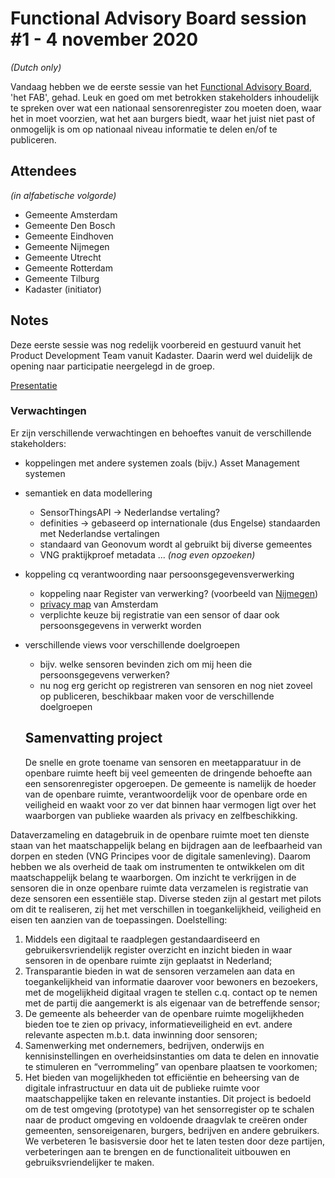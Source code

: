 # Functional Advisory Board session #1 - 4 november 2020

_(Dutch only)_

Vandaag hebben we de eerste sessie van het [Functional Advisory Board](../docs/FAB.md), 'het FAB', gehad. Leuk en goed om met betrokken stakeholders inhoudelijk te spreken over wat een nationaal sensorenregister zou moeten doen, waar het in moet voorzien, wat het aan burgers biedt, waar het juist niet past of onmogelijk is om op nationaal niveau informatie te delen en/of te publiceren.

## Attendees

_(in alfabetische volgorde)_

- Gemeente Amsterdam
- Gemeente Den Bosch
- Gemeente Eindhoven
- Gemeente Nijmegen
- Gemeente Utrecht
- Gemeente Rotterdam
- Gemeente Tilburg
- Kadaster (initiator)

## Notes

Deze eerste sessie was nog redelijk voorbereid en gestuurd vanuit het Product Development Team vanuit Kadaster. Daarin werd wel duidelijk de opening naar participatie neergelegd in de groep.

[Presentatie](attachments/2020-11-04-FAB-v3-modified.pdf)

### Verwachtingen

Er zijn verschillende verwachtingen en behoeftes vanuit de verschillende stakeholders:

- koppelingen met andere systemen zoals (bijv.) Asset Management systemen
- semantiek en data modellering
  - SensorThingsAPI -> Nederlandse vertaling?
  - definities -> gebaseerd op internationale (dus Engelse) standaarden met Nederlandse vertalingen
  - standaard van Geonovum wordt al gebruikt bij diverse gemeentes
  - VNG praktijkproef metadata ... _(nog even opzoeken)_
- koppeling cq verantwoording naar persoonsgegevensverwerking
  - koppeling naar Register van verwerking? (voorbeeld van [Nijmegen](https://www.nijmegen.nl/verwerkersnijmegen.php))
  - [privacy map](https://maps.amsterdam.nl/privacy/) van Amsterdam
  - verplichte keuze bij registratie van een sensor of daar ook persoonsgegevens in verwerkt worden
- verschillende views voor verschillende doelgroepen
  - bijv. welke sensoren bevinden zich om mij heen die persoonsgegevens verwerken?
  - nu nog erg gericht op registreren van sensoren en nog niet zoveel op publiceren, beschikbaar maken voor de verschillende doelgroepen
  
  ## Samenvatting project
  
  De snelle en grote toename van sensoren en meetapparatuur in de openbare ruimte heeft bij veel gemeenten de dringende behoefte aan een sensorenregister opgeroepen. De gemeente is namelijk de hoeder van de openbare ruimte, verantwoordelijk voor de openbare orde en veiligheid en waakt voor zo ver dat binnen haar vermogen ligt over het waarborgen van publieke waarden als privacy en zelfbeschikking.
  
Dataverzameling en datagebruik in de openbare ruimte moet ten dienste staan van het maatschappelijk belang en bijdragen aan de leefbaarheid van dorpen en steden (VNG Principes voor de digitale samenleving). Daarom hebben we als overheid de taak om instrumenten te ontwikkelen om dit maatschappelijk belang te waarborgen. Om inzicht te verkrijgen in de sensoren die in onze openbare ruimte data verzamelen is registratie van deze sensoren een essentiële stap.
Diverse steden zijn al gestart met pilots om dit te realiseren, zij het met verschillen in toegankelijkheid, veiligheid en eisen ten aanzien van de toepassingen.
Doelstelling:
1. Middels een digitaal te raadplegen gestandaardiseerd en gebruikersvriendelijk register overzicht en inzicht bieden in waar sensoren in de openbare ruimte zijn geplaatst in Nederland;
2. Transparantie bieden in wat de sensoren verzamelen aan data en toegankelijkheid van informatie daarover voor bewoners en bezoekers, met de mogelijkheid digitaal vragen te stellen c.q. contact op te nemen met de partij die aangemerkt is als eigenaar van de betreffende sensor;
3. De gemeente als beheerder van de openbare ruimte mogelijkheden bieden toe te zien op privacy, informatieveiligheid en evt. andere relevante aspecten m.b.t. data inwinning door sensoren;
4. Samenwerking met ondernemers, bedrijven, onderwijs en kennisinstellingen en overheidsinstanties om data te delen en innovatie te stimuleren en “verrommeling” van openbare plaatsen te voorkomen;
5. Het bieden van mogelijkheden tot efficiëntie en beheersing van de digitale infrastructuur en data uit de publieke ruimte voor maatschappelijke taken en relevante instanties.
Dit project is bedoeld om de test omgeving (prototype) van het sensorregister op te schalen naar de product omgeving en voldoende draagvlak te creëren onder gemeenten, sensoreigenaren, burgers, bedrijven en andere gebruikers. We verbeteren 1e basisversie door het te laten testen door deze partijen, verbeteringen aan te brengen en de functionaliteit uitbouwen en gebruiksvriendelijker te maken.

